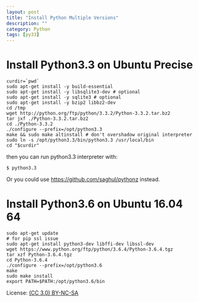 ```yaml
---
layout: post
title: "Install Python Multiple Versions"
description: ""
category: Python
tags: [py33]
---
```


# Install Python3.3 on Ubuntu Precise

    curdir=`pwd`
    sudo apt-get install -y build-essential
    sudo apt-get install -y libsqlite3-dev # optional
    sudo apt-get install -y sqlite3 # optional
    sudo apt-get install -y bzip2 libbz2-dev
    cd /tmp
    wget http://python.org/ftp/python/3.3.2/Python-3.3.2.tar.bz2
    tar jxf ./Python-3.3.2.tar.bz2
    cd ./Python-3.3.2
    ./configure --prefix=/opt/python3.3
    make && sudo make altinstall # don't overshadow original interpreter
    sudo ln -s /opt/python3.3/bin/python3.3 /usr/local/bin
    cd "$curdir"

then you can run python3.3 interpreter with:

    $ python3.3

Or you could use https://github.com/saghul/pythonz instead.

# Install Python3.6 on Ubuntu 16.04 64

~~~
sudo apt-get update
# for pip ssl issue
sudo apt-get install python3-dev libffi-dev libssl-dev
wget https://www.python.org/ftp/python/3.6.4/Python-3.6.4.tgz
tar xzf Python-3.6.4.tgz
cd Python-3.6.4
./configure --prefix=/opt/python3.6
make
sudo make install
export PATH=$PATH:/opt/python3.6/bin
~~~

License: [(CC 3.0) BY-NC-SA](http://creativecommons.org/licenses/by-nc-sa/3.0/)
